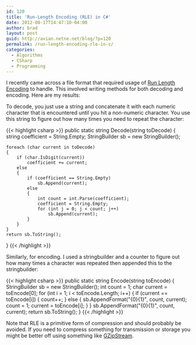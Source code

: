 ```yaml
---
id: 120
title: 'Run-Length Encoding (RLE) in C#'
date: 2012-08-17T14:47:10-04:00
author: brad
layout: post
guid: http://avian.netne.net/blog/?p=120
permalink: /run-length-encoding-rle-in-c/
categories:
  - Algorithms
  - CSharp
  - Programming
---
```

I recently came across a file format that required usage of [Run Length Encoding](http://en.wikipedia.org/wiki/Run-length_encoding) to handle. This involved writing methods for both decoding and encoding. Here are my results:

To decode, you just use a string and concatenate it with each numeric character that is encountered until you hit a non-numeric character. You use this string to figure out how many times you need to repeat the character:

{{< highlight csharp >}}
public static string Decode(string toDecode)
{
    string coefficient = String.Empty;
    StringBuilder sb = new StringBuilder();

    foreach (char current in toDecode)
    {
        if (char.IsDigit(current))
            coefficient += current;
        else
        {
            if (coefficient == String.Empty)
                sb.Append(current);
            else
            {
                int count = int.Parse(coefficient);
                coefficient = String.Empty;
                for (int j = 0; j < count; j++)
                    sb.Append(current);
            }
        }
    }
    return sb.ToString();
}
{{< /highlight >}}

Similarly, for encoding. I used a stringbuilder and a counter to figure out how many times a character was repeated then appended this to the stringbuilder:

{{< highlight csharp >}}
public static string Encode(string toEncode)
{
    StringBuilder sb = new StringBuilder();
    int count = 1;
    char current = toEncode[0];
    for (int i = 1; i < toEncode.Length; i++)
    {
        if (current == toEncode[i])
        {
            count++;
        } else
        {
            sb.AppendFormat("{0}{1}", count, current);
            count = 1;
            current = toEncode[i];
        }
    }
    sb.AppendFormat("{0}{1}", count, current);
    return sb.ToString();
}
{{< /highlight >}}

Note that RLE is a primitive form of compression and should probably be avoided. If you need to compress something for transmission or storage you might be better off using something like [GZipStream](http://msdn.microsoft.com/en-us/library/system.io.compression.gzipstream.aspx).
